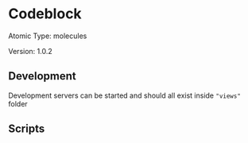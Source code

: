 # Codeblock

Atomic Type: molecules

Version: 1.0.2

## Development

Development servers can be started and should all exist inside `"views"` folder

## Scripts
